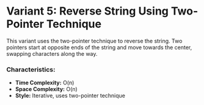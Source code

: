 # Variant 5: Reverse String Using Two-Pointer Technique

This variant uses the two-pointer technique to reverse the string. Two pointers start at opposite ends of the string and move towards the center, swapping characters along the way.

### Characteristics:
- **Time Complexity:** O(n)
- **Space Complexity:** O(n)
- **Style:** Iterative, uses two-pointer technique
